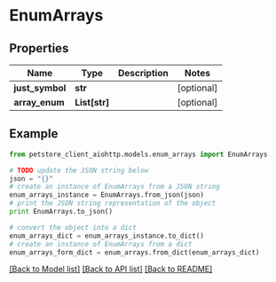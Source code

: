 # EnumArrays


## Properties

Name | Type | Description | Notes
------------ | ------------- | ------------- | -------------
**just_symbol** | **str** |  | [optional] 
**array_enum** | **List[str]** |  | [optional] 

## Example

```python
from petstore_client_aiohttp.models.enum_arrays import EnumArrays

# TODO update the JSON string below
json = "{}"
# create an instance of EnumArrays from a JSON string
enum_arrays_instance = EnumArrays.from_json(json)
# print the JSON string representation of the object
print EnumArrays.to_json()

# convert the object into a dict
enum_arrays_dict = enum_arrays_instance.to_dict()
# create an instance of EnumArrays from a dict
enum_arrays_form_dict = enum_arrays.from_dict(enum_arrays_dict)
```
[[Back to Model list]](../README.md#documentation-for-models) [[Back to API list]](../README.md#documentation-for-api-endpoints) [[Back to README]](../README.md)


